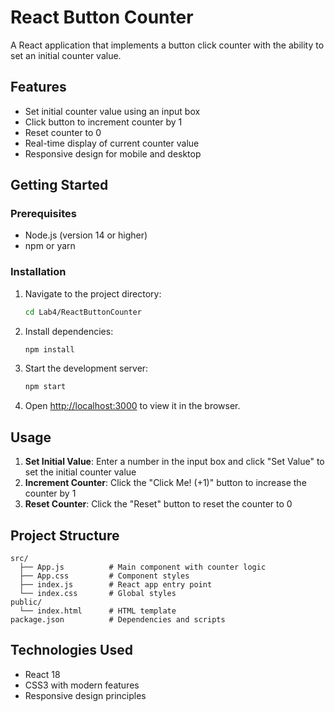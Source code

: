 # React Button Counter

A React application that implements a button click counter with the ability to set an initial counter value.

## Features

- Set initial counter value using an input box
- Click button to increment counter by 1
- Reset counter to 0
- Real-time display of current counter value
- Responsive design for mobile and desktop

## Getting Started

### Prerequisites

- Node.js (version 14 or higher)
- npm or yarn

### Installation

1. Navigate to the project directory:
   ```bash
   cd Lab4/ReactButtonCounter
   ```

2. Install dependencies:
   ```bash
   npm install
   ```

3. Start the development server:
   ```bash
   npm start
   ```

4. Open [http://localhost:3000](http://localhost:3000) to view it in the browser.

## Usage

1. **Set Initial Value**: Enter a number in the input box and click "Set Value" to set the initial counter value
2. **Increment Counter**: Click the "Click Me! (+1)" button to increase the counter by 1
3. **Reset Counter**: Click the "Reset" button to reset the counter to 0

## Project Structure

```
src/
  ├── App.js          # Main component with counter logic
  ├── App.css         # Component styles
  ├── index.js        # React app entry point
  └── index.css       # Global styles
public/
  └── index.html      # HTML template
package.json          # Dependencies and scripts
```

## Technologies Used

- React 18
- CSS3 with modern features
- Responsive design principles
